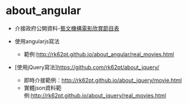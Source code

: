# about_angular

* 介接政府公開資料-[藝文機構電影欣賞節目表](http://data.gov.tw/node/6010/)

 * 使用angularjs寫法
   * 範例:http://rk62pt.github.io/about_angular/real_movies.html
 
 * [使用jQuery寫法]https://github.com/rk62pt/about_jquery/ 
   * 即時介接範例：http://rk62pt.github.io/about_jquery/movie.html
   * 實體json資料範例:http://rk62pt.github.io/about_jquery/real_movies.html
